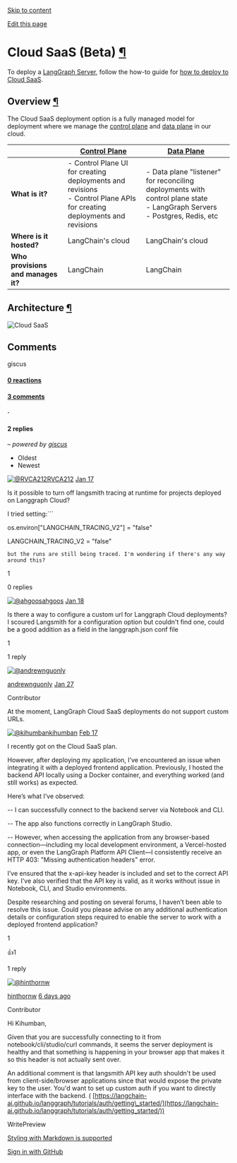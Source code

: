 [Skip to content](https://langchain-ai.github.io/langgraph/concepts/langgraph_cloud/#cloud-saas-beta)

[Edit this page](https://github.com/langchain-ai/langgraph/edit/main/docs/docs/concepts/langgraph_cloud.md "Edit this page")

# Cloud SaaS (Beta) [¶](https://langchain-ai.github.io/langgraph/concepts/langgraph_cloud/\#cloud-saas-beta "Permanent link")

To deploy a [LangGraph Server](https://langchain-ai.github.io/langgraph/concepts/langgraph_server/), follow the how-to guide for [how to deploy to Cloud SaaS](https://langchain-ai.github.io/langgraph/cloud/deployment/cloud/).

## Overview [¶](https://langchain-ai.github.io/langgraph/concepts/langgraph_cloud/\#overview "Permanent link")

The Cloud SaaS deployment option is a fully managed model for deployment where we manage the [control plane](https://langchain-ai.github.io/langgraph/concepts/langgraph_control_plane/) and [data plane](https://langchain-ai.github.io/langgraph/concepts/langgraph_data_plane/) in our cloud.

|  | [Control Plane](https://langchain-ai.github.io/langgraph/concepts/langgraph_control_plane/) | [Data Plane](https://langchain-ai.github.io/langgraph/concepts/langgraph_data_plane/) |
| --- | --- | --- |
| **What is it?** | - Control Plane UI for creating deployments and revisions<br>- Control Plane APIs for creating deployments and revisions | - Data plane "listener" for reconciling deployments with control plane state<br>- LangGraph Servers<br>- Postgres, Redis, etc |
| **Where is it hosted?** | LangChain's cloud | LangChain's cloud |
| **Who provisions and manages it?** | LangChain | LangChain |

## Architecture [¶](https://langchain-ai.github.io/langgraph/concepts/langgraph_cloud/\#architecture "Permanent link")

![Cloud SaaS](https://langchain-ai.github.io/langgraph/concepts/img/self_hosted_control_plane_architecture.png)

## Comments

giscus

#### [0 reactions](https://github.com/langchain-ai/langgraph/discussions/2587)

#### [3 comments](https://github.com/langchain-ai/langgraph/discussions/2587)

#### ·

#### 2 replies

_– powered by [giscus](https://giscus.app/)_

- Oldest
- Newest

[![@RVCA212](https://avatars.githubusercontent.com/u/112829052?u=3b98aa2cc36693bbfee9d289b9c07e9de3e12717&v=4)RVCA212](https://github.com/RVCA212) [Jan 17](https://github.com/langchain-ai/langgraph/discussions/2587#discussioncomment-11868842)

Is it possible to turn off langsmith tracing at runtime for projects deployed on Langgraph Cloud?

I tried setting:\`\`\`

os.environ\["LANGCHAIN\_TRACING\_V2"\] = "false"

LANGCHAIN\_TRACING\_V2 = "false"

```notranslate
but the runs are still being traced. I'm wondering if there's any way around this?

```

1

0 replies

[![@ahgoos](https://avatars.githubusercontent.com/u/30512230?u=f91d6b57619018dcca1c5792d33e16705f81f714&v=4)ahgoos](https://github.com/ahgoos) [Jan 18](https://github.com/langchain-ai/langgraph/discussions/2587#discussioncomment-11878071)

Is there a way to configure a custom url for Langgraph Cloud deployments? I scoured Langsmith for a configuration option but couldn't find one, could be a good addition as a field in the langgraph.json conf file

1

1 reply

[![@andrewnguonly](https://avatars.githubusercontent.com/u/7654246?u=b8599019655adaada3cdc3c3006798df42c44494&v=4)](https://github.com/andrewnguonly)

[andrewnguonly](https://github.com/andrewnguonly) [Jan 27](https://github.com/langchain-ai/langgraph/discussions/2587#discussioncomment-11977284)

Contributor

At the moment, LangGraph Cloud SaaS deployments do not support custom URLs.

[![@kihumban](https://avatars.githubusercontent.com/u/3886280?u=be226484faecf404d51ca99675a0da24224e37d0&v=4)kihumban](https://github.com/kihumban) [Feb 17](https://github.com/langchain-ai/langgraph/discussions/2587#discussioncomment-12229735)

I recently got on the Cloud SaaS plan.

However, after deploying my application, I’ve encountered an issue when integrating it with a deployed frontend application. Previously, I hosted the backend API locally using a Docker container, and everything worked (and still works) as expected.

Here’s what I’ve observed:

\-\- I can successfully connect to the backend server via Notebook and CLI.

\-\- The app also functions correctly in LangGraph Studio.

\-\- However, when accessing the application from any browser-based connection—including my local development environment, a Vercel-hosted app, or even the LangGraph Platform API Client—I consistently receive an HTTP 403: "Missing authentication headers" error.

I’ve ensured that the x-api-key header is included and set to the correct API key. I’ve also verified that the API key is valid, as it works without issue in Notebook, CLI, and Studio environments.

Despite researching and posting on several forums, I haven’t been able to resolve this issue. Could you please advise on any additional authentication details or configuration steps required to enable the server to work with a deployed frontend application?

1

👍1

1 reply

[![@hinthornw](https://avatars.githubusercontent.com/u/13333726?u=82ebf1e0eb0663ebd49ba66f67a43f51bbf11442&v=4)](https://github.com/hinthornw)

[hinthornw](https://github.com/hinthornw) [6 days ago](https://github.com/langchain-ai/langgraph/discussions/2587#discussioncomment-12881051)

Contributor

Hi Kihumban,

Given that you are successfully connecting to it from notebook/cli/studio/curl commands, it seems the server deployment is healthy and that something is happening in your browser app that makes it so this header is not actually sent over.

An additional comment is that langsmith API key auth shouldn't be used from client-side/browser applications since that would expose the private key to the user. You'd want to set up custom auth if you want to directly interface with the backend. ( [https://langchain-ai.github.io/langgraph/tutorials/auth/getting\_started/](https://langchain-ai.github.io/langgraph/tutorials/auth/getting_started/))

WritePreview

[Styling with Markdown is supported](https://guides.github.com/features/mastering-markdown/ "Styling with Markdown is supported")

[Sign in with GitHub](https://giscus.app/api/oauth/authorize?redirect_uri=https%3A%2F%2Flangchain-ai.github.io%2Flanggraph%2Fconcepts%2Flanggraph_cloud%2F)